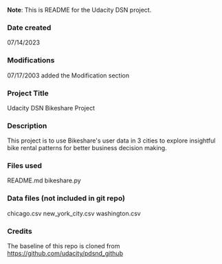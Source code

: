 **Note**: 
This is README for the Udacity DSN project.

### Date created
07/14/2023

### Modifications
07/17/2003 added the Modification section

### Project Title
Udacity DSN Bikeshare Project

### Description
This project is to use Bikeshare's user data in 3 cities to explore insightful bike rental patterns for better business decision making.

### Files used
README.md
bikeshare.py

### Data files (not included in git repo)
chicago.csv
new_york_city.csv
washington.csv

### Credits
The baseline of this repo is cloned from https://github.com/udacity/pdsnd_github 
